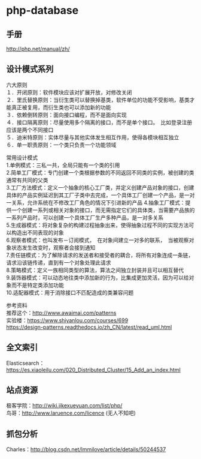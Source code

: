 # php-database


## 手册    
http://php.net/manual/zh/
    

## 设计模式系列    
六大原则      
１．开闭原则：软件模块应该对扩展开放，对修改关闭    
２．里氏替换原则：当衍生类可以替换掉基类，软件单位的功能不受影响，基类才能真正被复用，而衍生类也可以添加新的功能    
３．依赖倒转原则：面向接口编程，而不是面向实现    
４．接口隔离原则：尽量使用多个隔离的接口，而不是单个接口。　比如登录注册应该是两个不同接口    
５．迪米特原则：实体尽量与其他实体发生相互作用，使得各模块相互独立    
６．单一职责原则：一个类只负责一个功能领域    　　　　

常用设计模式    
1.单例模式：三私一共，全局只能有一个类的引用    
2.简单工厂模式：专门创建一个类根据参数的不同返回不同类的实例，被创建的类通常有共同的父类    
3.工厂方法模式：定义一个抽象的核心工厂类，并定义创建产品对象的接口，创建具体的产品实例延迟到其工厂子类中去完成，一个具体工厂创建一个产品，是一对一关系，允许系统在不修改工厂角色的情况下引进新的产品 
4.抽象工厂模式：提供一个创建一系列或相关对象的接口，而无需指定它们的具体类，当需要产品族的一系列产品时，可以创建一个具体工厂生产多种产品，是一对多关系    
5.生成器模式：将对象复杂的构建过程抽象出来，使得抽象过程不同的实现方法可以构造出不同表现的对象    
6.观察者模式：也叫发布－订阅模式，　在对象间建立一对多的联系，　当被观察对象状态发生改变时，观察者会接到通知    
7.责任链模式：为了解除请求的发送者和接受者的耦合，将所有对象连成一条链，请求沿该链传递，直到有一个对象处理此请求    
8.策略模式：定义一族相同类型的算法，算法之间独立封装并且可以相互替代   
9.装饰器模式：可以动态地往类中添加新的行为，比集成更加灵活，因为可以给对象而不是特定类添加功能    
10.适配器模式：用于消除接口不匹配造成的类兼容问题    

参考资料     
推荐这个：http://www.awaimai.com/patterns    
实验楼：https://www.shiyanlou.com/courses/699     
https://design-patterns.readthedocs.io/zh_CN/latest/read_uml.html    


## 全文索引     
Elasticsearch：https://es.xiaoleilu.com/020_Distributed_Cluster/15_Add_an_index.html    

## 站点资源     
极客学院：http://wiki.jikexueyuan.com/list/php/      
鸟哥：http://www.laruence.com/licence (无人不知吧)


## 抓包分析     
Charles：http://blog.csdn.net/lmmilove/article/details/50244537


